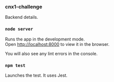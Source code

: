 ### cnx1-challenge

Backend details.

### `node server`

Runs the app in the development mode.<br />
Open [http://localhost:8000](http://localhost:8000) to view it in the browser.

You will also see any lint errors in the console.

### `npm test`

Launches the test. It uses Jest.

